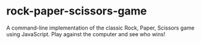 # rock-paper-scissors-game
A command-line implementation of the classic Rock, Paper, Scissors game using JavaScript. Play against the computer and see who wins! 
